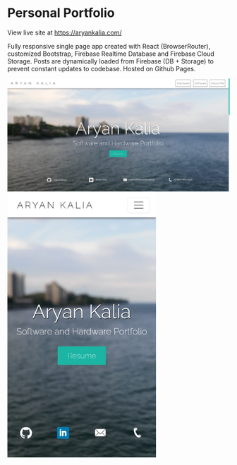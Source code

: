 # Personal Portfolio
View live site at https://aryankalia.com/

Fully responsive single page app created with React (BrowserRouter), customized Bootstrap, Firebase Realtime Database and Firebase Cloud Storage. Posts are dynamically loaded from Firebase (DB + Storage) to prevent constant updates to codebase. Hosted on Github Pages.

<img src="./readme_assets/portfolio-desktop.jpg" />
<img src="./readme_assets/portfolio-mobile.jpg" height="600px" />
